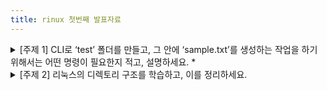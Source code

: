 ```yaml
---
title: rinux 첫번째 발표자료
---
```


<details>
<summary> [주제 1] CLI로 ‘test’ 폴더를 만들고, 그 안에 ‘sample.txt’를 생성하는 작업을 하기 위해서는 어떤 명령이 필요한지 적고, 설명하세요.  
* </summary>
<div markdown="1">
   
1. mkdir test : mkdir 명령어를 이용하여 test 폴더를 만듭니다.  
2. cd test : cd 명령어를 이용하여 test 폴더로 이동합니다.  
3. touch sample.txt : touch 명령어를 이용하여 sample.txt 파일을 만듭니다.   
  

</div>
</details>

<details>
<summary> [주제 2] 리눅스의 디렉토리 구조를 학습하고, 이를 정리하세요. </summary>
<div markdown="1">

여러 파일들을 관리하기 위해 많은 디렉터리가 필요하며, 이러한 디렉터리를 효율적으로 관리하기 위해 계층으로 구성해야 한다. 이것을 트리 구조라고 합니다. 
트리 구조 최상위에 있는 디렉터리를 루트 디렉터리라고 하며, /으로 표현합니다.  
또한 루트 디렉터리 밑에는 여러 디렉토리가 있습니다.  
  
/bin : 바이너리 디렉터리라고 부릅니다. 기본적인 명령어가 저장된 디렉토리이며, mv, cp, rm 등이 이 디렉토리에 존재합니다.  
/boot : 부트 디렉터리라고 부릅니다. 부팅에 필요한 정보가 저장된 파일들이 있는 디렉토리입니다.  
/dev : 디바이스 디렉터리라고 부릅니다. 시스템 디바이스 파일을 저장하고 있는 디렉토리입니다. 예를들어 마우스, 키보드 등의 디바이스와 관련된 파일이 이 디렉토리 안에 들어있습니다.  
/etc : 설정 파일이 있는 디렉토리입니다.  
/home : 홈 디렉터리라고 부릅니다. 사용자들의 홈 디렉토리가 있는 곳입니다. 사용자를 추가하면 사용자의 id와 동일한 디렉토리가 자동으로 생성됩니다.  
/lib : 라이브러리 디렉터리라고 부릅니다. 커널이 필요로 하는 각종 라이브러리 파일, 커널 모듈 파일 등이 존재하는 디렉토리 입니다.  
/media : 미디어 디렉토리라고 부릅니다. DVD,CD-ROM, USB 등 외부 장치들의 연결로 사용하는 디렉토리입니다.  
/mnt : 마운트 디렉토리입니다. /media와 비슷한 기능을 합니다. 차이점은 Media는 Os에서 자동으로 마운트해주고, mnt는 사용자가 직접 마운트해야 합니다.  
/opt : 옵트 디렉토리입니다. 추가 응용프로그램 패키지 설치 장소입니다. 패키지 매니저가 자체적으로 설치, 삭제를 수행합니다.  
/proc : 프로세스 디렉토리입니다. '가상파일시스템' 이라고 하는 곳이며, 메모리에 존재하는 작업들이 파일 형태로 존재합니다.  
/root : 루트 디렉토리입니다. 관리자계정 root 사용자의 홈 디렉토리입니다.  
/sbin : 시스템 바이너리 디렉토리입니다. ifconfig, ethtool, halt, e2fsck 등의 시스템 명령어들을 저장하고 있습니다.    
/usr : 유저 디렉토리입니다. 일반 사용자들이 사용하는 디렉토리입니다.  
/var : 바 디렉토리입니다. 기타 모든 파일들이 저장되는 디렉토리이며, 로그파일 ,데이터베이스 캐싱파일 등이 위치하고 있습니다.  
/sys : 시스템 디렉토리입니다. 디아비스를 관리하기 위한 가상 파일 시스템 디렉토리입니다.  
/run :  런 디렉토리입니다. 부팅한 후의 시스템 정보를 관리하는 디렉토리입니다.  
/tmp : 템프 디렉토리입니다.임시 파일을저장하기 위한 디렉토리입니다. 재부팅 시 삭제, 정기적으로 10일 간격으로 삭제됩니다.  
/lost + found : 로스트 디렉토리입니다. 휴지통과 같은 디렉토리입니다.    

</div>  
</details>  

